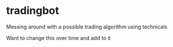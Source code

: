 # tradingbot
Messing around with a possible trading algorithm using technicals

Want to change this over time and add to it
